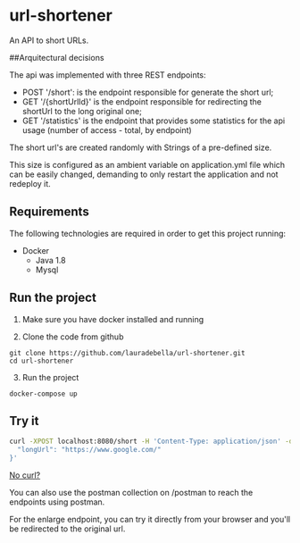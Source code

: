 # url-shortener

An API to short URLs.

##Arquitectural decisions

The api was implemented with three REST endpoints: 

* POST '/short': is the endpoint responsible for generate the short url;
* GET '/{shortUrlId}' is the endpoint responsible for redirecting the shortUrl to the long original one; 
* GET '/statistics' is the endpoint that provides some statistics for the api usage (number of access - total, by endpoint)

The short url's are created randomly with Strings of a pre-defined size. 

This size is configured as an ambient variable on application.yml file which can be easily changed, demanding to only restart the application and not redeploy it.

## Requirements

The following technologies are required in order to get this project running:

* Docker
    * Java 1.8
    * Mysql

## Run the project

1. Make sure you have docker installed and running


2. Clone the code from github
```
git clone https://github.com/lauradebella/url-shortener.git
cd url-shortener
```

3. Run the project
```
docker-compose up
```

## Try it

```bash
curl -XPOST localhost:8080/short -H 'Content-Type: application/json' -d '{
  "longUrl": "https://www.google.com/"
}'
```

[No curl?](https://onlinecurl.com/)

You can also use the postman collection on /postman to reach the endpoints using postman.

For the enlarge endpoint, you can try it directly from your browser and you'll be redirected to the original url.


